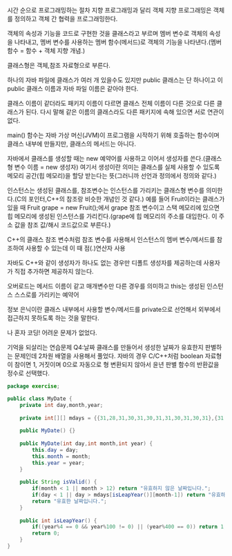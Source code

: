 시간 순으로 프로그래밍하는 절차 지향 프로그래밍과 달리 객체 지향 프로그래밍은 객체를 정의하고 객체 간 협력을 프로그래밍한다.

객체의 속성과 기능을 코드로 구현한 것을 클래스라고 부르며 멤버 변수로 객체의 속성을 나타내고, 멤버 변수를 사용하는 멤버 함수(메서드)로 객체의 기능을 나타낸다.(멤버 함수 = 함수 + 객체 지향 개념.) 

클래스형은 객체,참조 자료형으로 부른다.

하나의 자바 파일에 클래스가 여러 개 있을수도 있지만 public 클래스는 단 하나이고 이 public 클래스 이름과 자바 파일 이름은 같아야 한다.

클래스 이름이 같더라도 패키지 이름이 다르면 클래스 전체 이름이 다른 것으로 다른 클래스가 된다. 다시 말해 같은 이름의 클래스라도 다른 패키지에 속해 있으면 서로 연관이 없다.

main() 함수는 자바 가상 머신(JVM)이 프로그램을 시작하기 위해 호출하는 함수이며 클래스 내부에 만들지만, 클래스의 메서드는 아니다.

자바에서 클래스를 생성할 때는 new 예약어를 사용하고 이어서 생성자를 쓴다.(클래스형 변수 이름 = new 생성자) 여기서 생성이란 의미는 클래스를 실제 사용할 수 있도록 메모리 공간(힙 메모리)을 할당 받는다는 뜻(그러니까 선언과 정의에서 정의와 같다.)

인스턴스는 생성된 클래스를, 참조변수는 인스턴스를 가리키는 클래스형 변수를 의미한다.(C의 포인터,C++의 참조랑 비슷한 개념인 것 같다.) 예를 들어 Fruit이라는 클래스가 있을 때 Fruit grape = new Fruit();에서 grape 참조 변수이고 스택 메모리에 있으면 힙 메모리에 생성된 인스턴스를 가리킨다.(grape에 힙 메모리의 주소를 대입한다. 이 주소 값을 참조 값/해시 코드값으로 부른다.) 

C++의 클래스 참조 변수처럼 참조 변수를 사용해서 인스턴스의 멤버 변수/메서드를 참조하여 사용할 수 있는데 이 때 점(.)연산자 사용

자바도 C++와 같이 생성자가 하나도 없는 경우만 디폴트 생성자를 제공하는데 사용자가 직접 추가하면 제공하지 않는다.

오버로드는 메서드 이름이 같고 매개변수만 다른 경우를 의미하고 this는 생성된 인스턴스 스스로를 가리키는 예약어

정보 은닉이란 클래스 내부에서 사용할 변수/메서드를 private으로 선언해서 외부에서 접근하지 못하도록 하는 것을 말한다.

나 혼자 코딩!
어려운 문제가 없었다.

기억을 되살리는 연습문제
Q4:날짜 클래스를 만들어서 생성한 날짜가 유효한지 판별하는 문제인데 2차원 배열을 사용해서 풀었다.
자바의 경우 C/C++처럼 boolean 자료형이 참이면 1, 거짓이며 0으로 자동으로 형 변환되지 않아서 윤년 판별 함수의 반환값을 정수로 선택했다.

```java
package exercise;

public class MyDate {
	private int day,month,year;
	
	private int[][] mdays = {{31,28,31,30,31,30,31,31,30,31,30,31},{31,29,31,30,31,30,31,31,30,31,30,31}};
	
	public MyDate() {}
	
	public MyDate(int day,int month,int year) {
		this.day = day;
		this.month = month;
		this.year = year;
	}
	
	public String isValid() {
		if(month < 1 || month > 12) return "유효하지 않은 날짜입니다.";
		if(day < 1 || day > mdays[isLeapYear()][month-1]) return "유효하지 않은 날짜입니다.";
		return "유효한 날짜입니다.";
	}
	
	public int isLeapYear() {
		if((year%4 == 0 && year%100 != 0) || (year%400 == 0)) return 1;
		return 0;
	}
}
```
